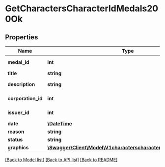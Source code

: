 # GetCharactersCharacterIdMedals200Ok

## Properties
Name | Type | Description | Notes
------------ | ------------- | ------------- | -------------
**medal_id** | **int** | medal_id integer | 
**title** | **string** | title string | 
**description** | **string** | description string | 
**corporation_id** | **int** | corporation_id integer | 
**issuer_id** | **int** | issuer_id integer | 
**date** | [**\DateTime**](\DateTime.md) | date string | 
**reason** | **string** | reason string | 
**status** | **string** | status string | 
**graphics** | [**\Swagger\Client\Model\V1characterscharacterIdmedalsGraphics[]**](V1characterscharacterIdmedalsGraphics.md) | graphics array | 

[[Back to Model list]](../README.md#documentation-for-models) [[Back to API list]](../README.md#documentation-for-api-endpoints) [[Back to README]](../README.md)


